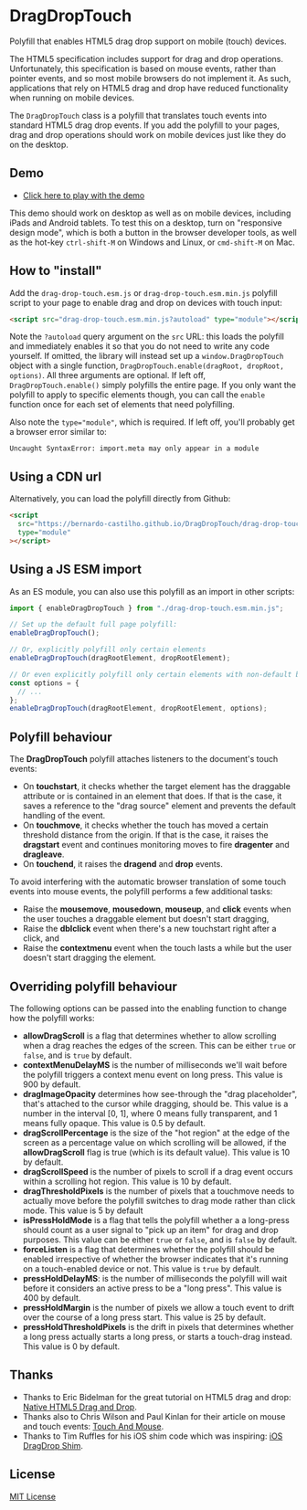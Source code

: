 # DragDropTouch

Polyfill that enables HTML5 drag drop support on mobile (touch) devices.

The HTML5 specification includes support for drag and drop operations.
Unfortunately, this specification is based on mouse events, rather than
pointer events, and so most mobile browsers do not implement it. As such,
applications that rely on HTML5 drag and drop have reduced functionality
when running on mobile devices.

The `DragDropTouch` class is a polyfill that translates touch events into
standard HTML5 drag drop events. If you add the polyfill to your pages,
drag and drop operations should work on mobile devices just like they
do on the desktop.

## Demo

- [Click here to play with the demo](http://bernardo-castilho.github.io/DragDropTouch/demo/index.htm)

This demo should work on desktop as well as on mobile devices, including
iPads and Android tablets. To test this on a desktop, turn on "responsive
design mode", which is both a button in the browser developer tools, as
well as the hot-key <code>ctrl-shift-M</code> on Windows and Linux, or
<code>cmd-shift-M</code> on Mac.

## How to "install"

Add the `drag-drop-touch.esm.js` or `drag-drop-touch.esm.min.js` polyfill
script to your page to enable drag and drop on devices with touch input:

```html
<script src="drag-drop-touch.esm.min.js?autoload" type="module"></script>
```

Note the `?autoload` query argument on the `src` URL: this loads the polyfill
and immediately enables it so that you do not need to write any code yourself.
If omitted, the library will instead set up a `window.DragDropTouch` object
with a single function, `DragDropTouch.enable(dragRoot, dropRoot, options)`.
All three arguments are optional. If left off, `DragDropTouch.enable()` simply
polyfills the entire page. If you only want the polyfill to apply to specific
elements though, you can call the `enable` function once for each set of
elements that need polyfilling.

Also note the `type="module"`, which is required. If left off, you'll probably
get a browser error similar to:

```
Uncaught SyntaxError: import.meta may only appear in a module
```

## Using a CDN url

Alternatively, you can load the polyfill directly from Github:

```html
<script
  src="https://bernardo-castilho.github.io/DragDropTouch/drag-drop-touch.esm.min.js?autoload"
  type="module"
></script>
```

## Using a JS ESM import

As an ES module, you can also use this polyfill as an import in other scripts:

```js
import { enableDragDropTouch } from "./drag-drop-touch.esm.min.js";

// Set up the default full page polyfill:
enableDragDropTouch();

// Or, explicitly polyfill only certain elements
enableDragDropTouch(dragRootElement, dropRootElement);

// Or even explicitly polyfill only certain elements with non-default behaviour
const options = {
  // ...
};
enableDragDropTouch(dragRootElement, dropRootElement, options);
```

## Polyfill behaviour

The **DragDropTouch** polyfill attaches listeners to the document's touch events:

- On **touchstart**, it checks whether the target element has the draggable
  attribute or is contained in an element that does. If that is the case, it
  saves a reference to the "drag source" element and prevents the default
  handling of the event.
- On **touchmove**, it checks whether the touch has moved a certain threshold
  distance from the origin. If that is the case, it raises the **dragstart**
  event and continues monitoring moves to fire **dragenter** and **dragleave**.
- On **touchend**, it raises the **dragend** and **drop** events.

To avoid interfering with the automatic browser translation of some touch events
into mouse events, the polyfill performs a few additional tasks:

- Raise the **mousemove**, **mousedown**, **mouseup**, and **click** events when
  the user touches a draggable element but doesn't start dragging,
- Raise the **dblclick** event when there's a new touchstart right after a click,
  and
- Raise the **contextmenu** event when the touch lasts a while but the user doesn't
  start dragging the element.

## Overriding polyfill behaviour

The following options can be passed into the enabling function to change how the
polyfill works:

- **allowDragScroll** is a flag that determines whether to allow scrolling when
  a drag reaches the edges of the screen. This can be either `true` or `false`,
  and is `true` by default.
- **contextMenuDelayMS** is the number of milliseconds we'll wait before the
  polyfill triggers a context menu event on long press. This value is 900 by
  default.
- **dragImageOpacity** determines how see-through the "drag placeholder", that's
  attached to the cursor while dragging, should be. This value is a number in
  the interval [0, 1], where 0 means fully transparent, and 1 means fully opaque.
  This value is 0.5 by default.
- **dragScrollPercentage** is the size of the "hot region" at the edge of the
  screen as a percentage value on which scrolling will be allowed, if the
  **allowDragScroll** flag is true (which is its default value). This value is
  10 by default.
- **dragScrollSpeed** is the number of pixels to scroll if a drag event occurs
  within a scrolling hot region. This value is 10 by default.
- **dragThresholdPixels** is the number of pixels that a touchmove needs to
  actually move before the polyfill switches to drag mode rather than click mode.
  This value is 5 by default
- **isPressHoldMode** is a flag that tells the polyfill whether a a long-press
  should count as a user signal to "pick up an item" for drag and drop purposes.
  This value can be either `true` or `false`, and is `false` by default.
- **forceListen** is a flag that determines whether the polyfill should be
  enabled irrespective of whether the browser indicates that it's running on
  a touch-enabled device or not. This value is `true` by default.
- **pressHoldDelayMS**: is the number of milliseconds the polyfill will wait
  before it considers an active press to be a "long press". This value is 400
  by default.
- **pressHoldMargin** is the number of pixels we allow a touch event to drift
  over the course of a long press start. This value is 25 by default.
- **pressHoldThresholdPixels** is the drift in pixels that determines whether
  a long press actually starts a long press, or starts a touch-drag instead.
  This value is 0 by default.

## Thanks

- Thanks to Eric Bidelman for the great tutorial on HTML5 drag and drop:
  [Native HTML5 Drag and Drop](http://www.html5rocks.com/en/tutorials/dnd/basics/).
- Thanks also to Chris Wilson and Paul Kinlan for their article on mouse and touch events:
  [Touch And Mouse](http://www.html5rocks.com/en/mobile/touchandmouse/).
- Thanks to Tim Ruffles for his iOS shim code which was inspiring:
  [iOS DragDrop Shim](https://github.com/timruffles/ios-html5-drag-drop-shim).

## License

[MIT License](./LICENSE)

